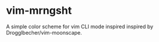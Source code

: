 # vim-mrngsht
A simple color scheme for vim CLI mode inspired inspired by Drogglbecher/vim-moonscape.

